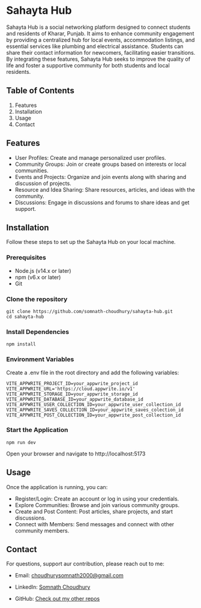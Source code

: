# Sahayta Hub

Sahayta Hub is a social networking platform designed to connect students and residents of Kharar, Punjab. It aims to enhance community engagement by providing a centralized hub for local events, accommodation listings, and essential services like plumbing and electrical assistance. Students can share their contact information for newcomers, facilitating easier transitions. By integrating these features, Sahayta Hub seeks to improve the quality of life and foster a supportive community for both students and local residents.

## Table of Contents

  1. Features
  2. Installation
  3. Usage
  4. Contact

## Features

* User Profiles: Create and manage personalized user profiles.
* Community Groups: Join or create groups based on interests or local communities.
* Events and Projects: Organize and join events along with sharing and discussion of projects.
* Resource and Idea Sharing: Share resources, articles, and ideas with the community.
* Discussions: Engage in discussions and forums to share ideas and get support.


## Installation
Follow these steps to set up the Sahayta Hub on your local machine.

### Prerequisites
* Node.js (v14.x or later)
* npm (v6.x or later)
* Git

### Clone the repository

```
git clone https://github.com/somnath-choudhury/sahayta-hub.git
cd sahayta-hub
```

### Install Dependencies

```
npm install
```

### Environment Variables

Create a .env file in the root directory and add the following variables:

```
VITE_APPWRITE_PROJECT_ID=your_appwrite_project_id
VITE_APPWRITE_URL='https://cloud.appwrite.io/v1'
VITE_APPWRITE_STORAGE_ID=your_appwrite_storage_id
VITE_APPWRITE_DATABASE_ID=your_appwrite_database_id
VITE_APPWRITE_USER_COLLECTION_ID=your_appwrite_user_collection_id
VITE_APPWRITE_SAVES_COLLECTION_ID=your_appwrite_saves_colection_id
VITE_APPWRITE_POST_COLLECTION_ID=your_appwrite_post_collection_id
```

### Start the Application

```
npm run dev
```

Open your browser and navigate to http://localhost:5173

## Usage

Once the application is running, you can:

* Register/Login: Create an account or log in using your credentials.
* Explore Communities: Browse and join various community groups.
* Create and Post Content: Post articles, share projects, and start discussions.
* Connect with Members: Send messages and connect with other community members.


## Contact
For questions, support aur contribution, please reach out to me:

* Email: [choudhurysomnath2000@gmail.com](mailto:choudhurysomnath2000@gmail.com)

* LinkedIn: [Somnath Choudhury](https://linkedin.com/in/somnath-choudhury-719a30230)

* GitHub: [Check out my other repos](https://github.com/somnath-choudhury)
